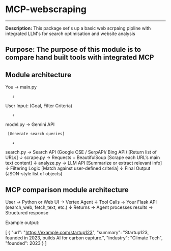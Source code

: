 # MCP-webscraping
---
**Description:** This package set's up a basic web scrpaing pipline with integrated LLM's for search optimisation and website analysis

**Purpose:** The purpose of this module is to compare hand built tools with integrated MCP
---

## **Module architecture**

You → main.py

       ↓
       
   User Input: (Goal, Filter Criteria)
   
       ↓
       
   model.py → Gemini API
   
     [Generate search queries]
     
       ↓
       
   search.py → Search API (Google CSE / SerpAPI/ Bing API)
     [Return list of URLs]
       ↓
   scrape.py → Requests + BeautifulSoup
     [Scrape each URL’s main text content]
       ↓
   analyze.py → LLM API
     [Summarize or extract relevant info]
       ↓
   Filtering Logic
     [Match against user-defined criteria]
       ↓
   Final Output (JSON-style list of objects)


## **MCP comparison module architecture**

User → Python or Web UI → Vertex Agent 
                             ↓
           Tool Calls → Your Flask API (search_web, fetch_text, etc.)
                             ↓
                   Returns → Agent processes results → Structured response



Example output:

[
  {
    "url": "https://example.com/startup123",
    "summary": "Startup123, founded in 2023, builds AI for carbon capture.",
    "industry": "Climate Tech",
    "founded": 2023
  }
]
